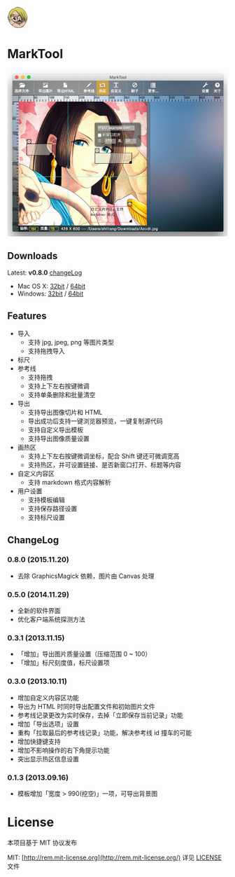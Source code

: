 ![MarkTool](src/img/mass.png)

MarkTool
==============

![MarkTool](docs/screenshot.png)

## Downloads

Latest: **v0.8.0** [changeLog](#changelog)

- Mac OS X: [32bit](#) / [64bit](#)
- Windows: [32bit](#) / [64bit](#)

## Features

- 导入
	* 支持 jpg, jpeg, png 等图片类型
    * 支持拖拽导入
- 标尺
- 参考线
	* 支持拖拽
    * 支持上下左右按键微调
    * 支持单条删除和批量清空
- 导出
	* 支持导出图像切片和 HTML
    * 导出成功后支持一键浏览器预览，一键复制源代码
    * 支持自定义导出模板
    * 支持导出图像质量设置
- 画热区
    * 支持上下左右按键微调坐标，配合 Shift 键还可微调宽高
    * 支持热区，并可设置链接、是否新窗口打开、标题等内容
- 自定义内容区
    * 支持 markdown 格式内容解析
- 用户设置
	* 支持模板编辑
    * 支持保存路径设置
    * 支持标尺设置

## ChangeLog

### 0.8.0 (2015.11.20)
- 去除 GraphicsMagick 依赖，图片由 Canvas 处理

### 0.5.0 (2014.11.29)
- 全新的软件界面
- 优化客户端系统探测方法

### 0.3.1 (2013.11.15)
- 「增加」导出图片质量设置（压缩范围 0 ~ 100）
- 「增加」标尺刻度值，标尺设置项

### 0.3.0 (2013.10.11)
- 增加自定义内容区功能
- 导出为 HTML 时同时导出配置文件和初始图片文件
- 参考线记录更改为实时保存，去掉「立即保存当前记录」功能
- 增加「导出选项」设置
- 重构「拉取最后的参考线记录」功能，解决参考线 id 撞车的可能
- 增加快捷键支持
- 增加不影响操作的右下角提示功能
- 突出显示热区信息设置

### 0.1.3 (2013.09.16)
- 模板增加「宽度 > 990(挖空)」一项，可导出背景图

# License
本项目基于 MIT 协议发布

MIT: [http://rem.mit-license.org](http://rem.mit-license.org/) 详见 [LICENSE](/LICENSE) 文件
